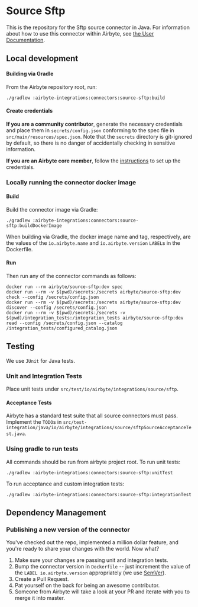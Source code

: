 # Source Sftp

This is the repository for the Sftp source connector in Java.
For information about how to use this connector within Airbyte, see [the User Documentation](https://docs.airbyte.com/integrations/sources/sftp/).

## Local development

#### Building via Gradle
From the Airbyte repository root, run:
```
./gradlew :airbyte-integrations:connectors:source-sftp:build
```

#### Create credentials
**If you are a community contributor**, generate the necessary credentials and place them in `secrets/config.json` conforming to the spec file in `src/main/resources/spec.json`.
Note that the `secrets` directory is git-ignored by default, so there is no danger of accidentally checking in sensitive information.

**If you are an Airbyte core member**, follow the [instructions](https://docs.airbyte.io/connector-development#using-credentials-in-ci) to set up the credentials.

### Locally running the connector docker image

#### Build
Build the connector image via Gradle:
```
./gradlew :airbyte-integrations:connectors:source-sftp:buildDockerImage
```
When building via Gradle, the docker image name and tag, respectively, are the values of the `io.airbyte.name` and `io.airbyte.version` `LABEL`s in
the Dockerfile.

#### Run
Then run any of the connector commands as follows:
```
docker run --rm airbyte/source-sftp:dev spec
docker run --rm -v $(pwd)/secrets:/secrets airbyte/source-sftp:dev check --config /secrets/config.json
docker run --rm -v $(pwd)/secrets:/secrets airbyte/source-sftp:dev discover --config /secrets/config.json
docker run --rm -v $(pwd)/secrets:/secrets -v $(pwd)/integration_tests:/integration_tests airbyte/source-sftp:dev read --config /secrets/config.json --catalog /integration_tests/configured_catalog.json
```

## Testing
We use `JUnit` for Java tests.

### Unit and Integration Tests
Place unit tests under `src/test/io/airbyte/integrations/source/sftp`.

#### Acceptance Tests
Airbyte has a standard test suite that all source connectors must pass. Implement the `TODO`s in
`src/test-integration/java/io/airbyte/integrations/source/sftpSourceAcceptanceTest.java`.

### Using gradle to run tests
All commands should be run from airbyte project root.
To run unit tests:
```
./gradlew :airbyte-integrations:connectors:source-sftp:unitTest
```
To run acceptance and custom integration tests:
```
./gradlew :airbyte-integrations:connectors:source-sftp:integrationTest
```

## Dependency Management

### Publishing a new version of the connector
You've checked out the repo, implemented a million dollar feature, and you're ready to share your changes with the world. Now what?
1. Make sure your changes are passing unit and integration tests.
1. Bump the connector version in `Dockerfile` -- just increment the value of the `LABEL io.airbyte.version` appropriately (we use [SemVer](https://semver.org/)).
1. Create a Pull Request.
1. Pat yourself on the back for being an awesome contributor.
1. Someone from Airbyte will take a look at your PR and iterate with you to merge it into master.
